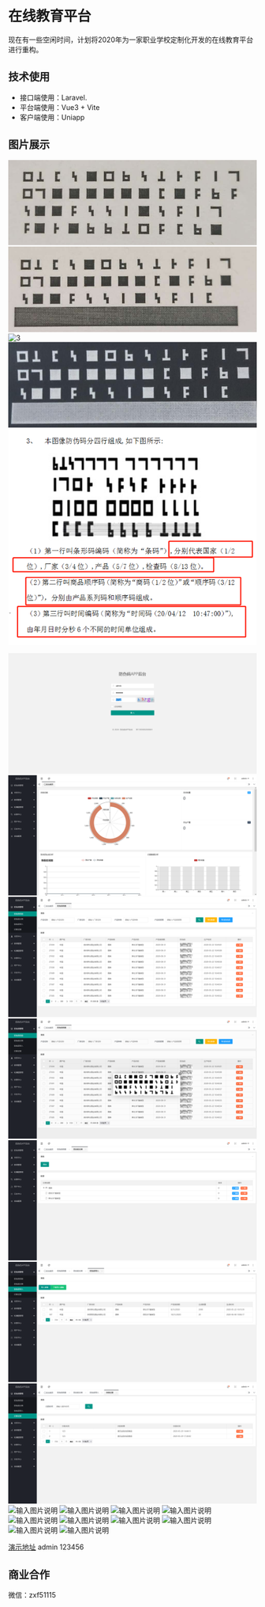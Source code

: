 # 在线教育平台

现在有一些空闲时间，计划将2020年为一家职业学校定制化开发的在线教育平台进行重构。

## 技术使用

- 接口端使用：Laravel.
- 平台端使用：Vue3 + Vite
- 客户端使用：Uniapp


## 图片展示
![1](./public/preview/1.jpg)
![2](./public/preview/2.jpg)
![3](https://github.com/zxf5115/security-code-identification/edit/main/public/preview/3.jpg)
![输入图片说明](public/preview/4.jpg)
![输入图片说明](public/preview/5.png)

![输入图片说明](public/preview/6.png)
![输入图片说明](public/preview/7.png)
![输入图片说明](public/preview/8.png)
![输入图片说明](public/preview/9.png)
![输入图片说明](public/preview/10.png)
![输入图片说明](public/preview/11.png)
![输入图片说明](public/preview/12.png)
![输入图片说明](public/preview/13.png)
![输入图片说明](public/preview/14.png)
![输入图片说明](public/preview/15.png)
![输入图片说明](public/preview/16.png)
![输入图片说明](public/preview/17.png)
![输入图片说明](public/preview/18.png)
![输入图片说明](public/preview/19.png)
![输入图片说明](public/preview/20.png)
![输入图片说明](public/preview/21.png)
![输入图片说明](public/preview/22.png)

[演示地址](https://develop.platform.xiechengfuwu.cn/)
admin
123456

## 商业合作
微信：zxf51115
